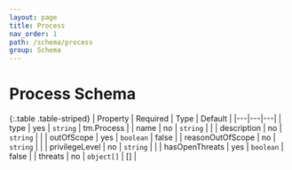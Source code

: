```yaml
---
layout: page
title: Process
nav_order: 1
path: /schema/process
group: Schema
---
```


# Process Schema

{:.table .table-striped}
| Property | Required | Type | Default |
|---|---|---|
| type | yes | `string` | tm.Process |
| name | no | `string` | |
| description | no | `string` | |
| outOfScope | yes | `boolean` | false |
| reasonOutOfScope | no | `string` | |
| privilegeLevel | no | `string` | |
| hasOpenThreats | yes | `boolean` | false |
| threats | no | `object[]` | [] |
